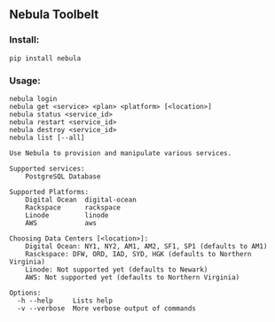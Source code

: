 ## Nebula Toolbelt

### Install:

    pip install nebula

### Usage:

    nebula login
    nebula get <service> <plan> <platform> [<location>]
    nebula status <service_id>
    nebula restart <service_id>
    nebula destroy <service_id>
    nebula list [--all]

    Use Nebula to provision and manipulate various services.

    Supported services:
        PostgreSQL Database

    Supported Platforms:
        Digital Ocean  digital-ocean
        Rackspace      rackspace
        Linode         linode
        AWS            aws

    Choosing Data Centers [<location>]:
        Digital Ocean: NY1, NY2, AM1, AM2, SF1, SP1 (defaults to AM1)
        Rasckspace: DFW, ORD, IAD, SYD, HGK (defaults to Northern Virginia)
        Linode: Not supported yet (defaults to Newark)
        AWS: Not supported yet (defaults to Northern Virginia)

    Options:
      -h --help     Lists help
      -v --verbose  More verbose output of commands
